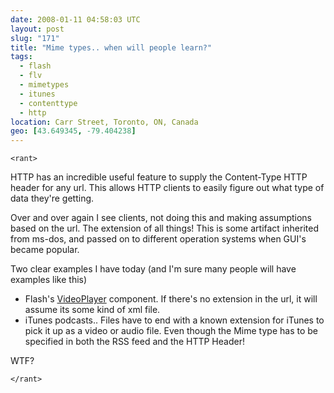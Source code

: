 ```yaml
---
date: 2008-01-11 04:58:03 UTC
layout: post
slug: "171"
title: "Mime types.. when will people learn?"
tags:
  - flash
  - flv
  - mimetypes
  - itunes
  - contenttype
  - http
location: Carr Street, Toronto, ON, Canada
geo: [43.649345, -79.404238]
---
```


`<rant>`

<p>HTTP has an incredible useful feature to supply the Content-Type HTTP header for any url. This allows HTTP clients to easily figure out what type of data they're getting.</p>

<p>Over and over again I see clients, not doing this and making assumptions based on the url. The extension of all things! This is some artifact inherited from ms-dos, and passed on to different operation systems when GUI's became popular.</p>

<p>Two clear examples I have today (and I'm sure many people will have examples like this)</p>

<ul>
  <li>Flash's <a href="http://livedocs.adobe.com/flash/9.0/ActionScriptLangRefV3/fl/video/VideoPlayer.html" class="dead-link">VideoPlayer</a> component. If there's no extension in the url, it will assume its some kind of xml file.</li>
  <li>iTunes podcasts.. Files have to end with a known extension for iTunes to pick it up as a video or audio file. Even though the Mime type has to be specified in both the RSS feed and the HTTP Header!</li>
</ul>

<p>WTF?</p>

`</rant>`
